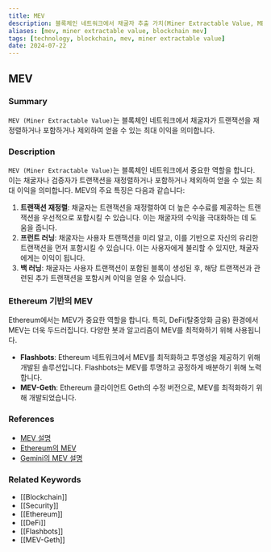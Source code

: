 ```yaml
---
title: MEV
description: 블록체인 네트워크에서 채굴자 추출 가치(Miner Extractable Value, MEV)의 개념, 역할, 및 중요성을 다룹니다.
aliases: [mev, miner extractable value, blockchain mev]
tags: [technology, blockchain, mev, miner extractable value]
date: 2024-07-22
---
```


## MEV

### Summary

`MEV (Miner Extractable Value)`는 블록체인 네트워크에서 채굴자가 트랜잭션을 재정렬하거나 포함하거나 제외하여 얻을 수 있는 최대 이익을 의미합니다.

### Description

`MEV (Miner Extractable Value)`는 블록체인 네트워크에서 중요한 역할을 합니다. 이는 채굴자나 검증자가 트랜잭션을 재정렬하거나 포함하거나 제외하여 얻을 수 있는 최대 이익을 의미합니다. MEV의 주요 특징은 다음과 같습니다:

1. **트랜잭션 재정렬**: 채굴자는 트랜잭션을 재정렬하여 더 높은 수수료를 제공하는 트랜잭션을 우선적으로 포함시킬 수 있습니다. 이는 채굴자의 수익을 극대화하는 데 도움을 줍니다.
2. **프런트 러닝**: 채굴자는 사용자 트랜잭션을 미리 알고, 이를 기반으로 자신의 유리한 트랜잭션을 먼저 포함시킬 수 있습니다. 이는 사용자에게 불리할 수 있지만, 채굴자에게는 이익이 됩니다.
3. **백 러닝**: 채굴자는 사용자 트랜잭션이 포함된 블록이 생성된 후, 해당 트랜잭션과 관련된 추가 트랜잭션을 포함시켜 이익을 얻을 수 있습니다.

### Ethereum 기반의 MEV

Ethereum에서는 MEV가 중요한 역할을 합니다. 특히, DeFi(탈중앙화 금융) 환경에서 MEV는 더욱 두드러집니다. 다양한 봇과 알고리즘이 MEV를 최적화하기 위해 사용됩니다.

- **Flashbots**: Ethereum 네트워크에서 MEV를 최적화하고 투명성을 제공하기 위해 개발된 솔루션입니다. Flashbots는 MEV를 투명하고 공정하게 배분하기 위해 노력합니다.
- **MEV-Geth**: Ethereum 클라이언트 Geth의 수정 버전으로, MEV를 최적화하기 위해 개발되었습니다.

### References

- [MEV 설명](https://en.wikipedia.org/wiki/MEV)
- [Ethereum의 MEV](https://ethereum.org/en/glossary/#mev)
- [Gemini의 MEV 설명](https://www.gemini.com/cryptopedia/search?query=mev)

### Related Keywords

- [[Blockchain]]
- [[Security]]
- [[Ethereum]]
- [[DeFi]]
- [[Flashbots]]
- [[MEV-Geth]]
